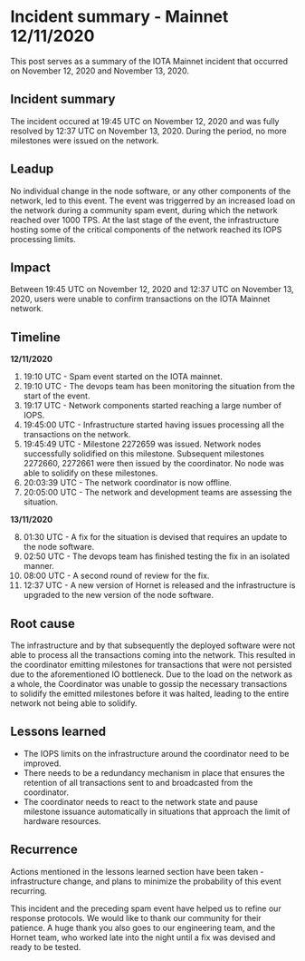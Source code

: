 # Incident summary - Mainnet 12/11/2020

This post serves as a summary of the IOTA Mainnet incident that occurred on November 12, 2020 and November 13, 2020.

## Incident summary

The incident occured at 19:45 UTC on November 12, 2020 and was fully resolved by 12:37 UTC on November 13, 2020. During the period, no more milestones were issued on the network.

## Leadup

No individual change in the node software, or any other components of the network, led to this event. The event was triggerred by an increased load on the network during a community spam event, during which the network reached over 1000 TPS. At the last stage of the event, the infrastructure hosting some of the critical components of the network reached its IOPS processing limits.

## Impact

Between 19:45 UTC on November 12, 2020 and 12:37 UTC on November 13, 2020, users were unable to confirm transactions on the IOTA Mainnet network.

## Timeline

**12/11/2020**
1. 19:10 UTC - Spam event started on the IOTA mainnet. 
2. 19:10 UTC - The devops team has been monitoring the situation from the start of the event.
3. 19:17 UTC - Network components started reaching a large number of IOPS.
4. 19:45:00 UTC - Infrastructure started having issues processing all the transactions on the network.
5. 19:45:49 UTC - Milestone 2272659 was issued. Network nodes successfully solidified on this milestone. Subsequent milestones 2272660, 2272661 were then issued by the coordinator. No node was able to solidify on these milestones.
6. 20:03:39 UTC - The network coordinator is now offline. 
7. 20:05:00 UTC - The network and development teams are assessing the situation.

**13/11/2020**

8. 01:30 UTC - A fix for the situation is devised that requires an update to the node software. 
9. 02:50 UTC - The devops team has finished testing the fix in an isolated manner.
10. 08:00 UTC - A second round of review for the fix.
11. 12:37 UTC - A new version of Hornet is released and the infrastructure is upgraded to the new version of the node software.

## Root cause

The infrastructure and by that subsequently the deployed software were not able to process all the transactions coming into the network. This resulted in the coordinator emitting milestones for transactions that were not persisted due to the aforementioned IO bottleneck. Due to the load on the network as a whole, the Coordinator was unable to gossip the necessary transactions to solidify the emitted milestones before it was halted, leading to the entire network not being able to solidify.

## Lessons learned

- The IOPS limits on the infrastructure around the coordinator need to be improved.
- There needs to be a redundancy mechanism in place that ensures the retention of all transactions sent to and broadcasted from the coordinator. 
- The coordinator needs to react to the network state and pause milestone issuance automatically in situations that approach the limit of hardware resources.

## Recurrence

Actions mentioned in the lessons learned section have been taken - infrastructure change, and plans to minimize the probability of this event recurring.

This incident and the preceding spam event have helped us to refine our response protocols. We would like to thank our community for their patience. A huge thank you also goes to our engineering team, and the Hornet team, who worked late into the night until a fix was devised and ready to be tested.
 
